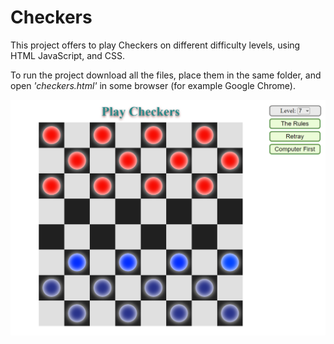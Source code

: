 # Checkers
This project offers to play Checkers on different difficulty levels, using HTML JavaScript, and CSS.

To run the project download all the files, place them in the same folder, and open <i>'checkers.html'</i> in some browser (for example Google Chrome).

<img src="checkers 1.png"></img>

